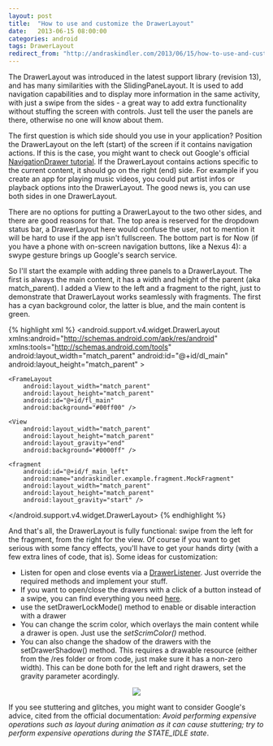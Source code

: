 ```yaml
---
layout: post
title:  "How to use and customize the DrawerLayout"
date:   2013-06-15 08:00:00
categories: android
tags: DrawerLayout
redirect_from: "http://andraskindler.com/2013/06/15/how-to-use-and-customize-the-drawerlayout/"
---
```

The DrawerLayout was introduced in the latest support library (revision 13), and has many similarities with the SlidingPaneLayout. It is used to add navigation capabilities and to display more information in the same activity, with just a swipe from the sides - a great way to add extra functionality without stuffing the screen with controls. Just tell the user the panels are there, otherwise no one will know about them.

<!-- more -->

The first question is which side should you use in your application? Position the DrawerLayout on the left (start) of the screen if it contains navigation actions. If this is the case, you might want to check out Google's official [NavigationDrawer tutorial](http://developer.android.com/design/patterns/navigation-drawer.html). If the DrawerLayout contains actions specific to the current content, it should go on the right (end) side. For example if you create an app for playing music videos, you could put artist infos or playback options into the DrawerLayout. The good news is, you can use both sides in one DrawerLayout.

There are no options for putting a DrawerLayout to the two other sides, and there are good reasons for that. The top area is reserved for the dropdown status bar, a DrawerLayout here would confuse the user, not to mention it will be hard to use if the app isn't fullscreen. The bottom part is for Now (if you have a phone with on-screen navigation buttons, like a Nexus 4): a swype gesture brings up Google's search service.

So I'll start the example with adding three panels to a DrawerLayout. The first is always the main content, it has a width and height of the parent (aka match_parent). I added a View to the left and a fragment to the right, just to demonstrate that DrawerLayout works seamlessly with fragments. The first has a cyan background color, the latter is blue, and the main content is green.

{% highlight xml %}
<android.support.v4.widget.DrawerLayout xmlns:android="http://schemas.android.com/apk/res/android"
    xmlns:tools="http://schemas.android.com/tools"
    android:layout_width="match_parent"
    android:id="@+id/dl_main"
    android:layout_height="match_parent" >

    <FrameLayout
        android:layout_width="match_parent"
        android:layout_height="match_parent"
        android:id="@+id/fl_main"
        android:background="#00ff00" />

    <View
        android:layout_width="match_parent"
        android:layout_height="match_parent"
        android:layout_gravity="end"
        android:background="#0000ff" />

    <fragment
        android:id="@+id/f_main_left"
        android:name="andraskindler.example.fragment.MockFragment"
        android:layout_width="match_parent"
        android:layout_height="match_parent"
        android:layout_gravity="start" />

</android.support.v4.widget.DrawerLayout>
{% endhighlight %}

And that's all, the DrawerLayout is fully functional: swipe from the left for the fragment, from the right for the view. Of course if you want to get serious with some fancy effects, you'll have to get your hands dirty (with a few extra lines of code, that is). Some ideas for customization:

*   Listen for open and close events via a [DrawerListener](http://developer.android.com/reference/android/support/v4/widget/DrawerLayout.DrawerListener.html). Just override the required methods and implement your stuff.
*   If you want to open/close the drawers with a click of a button instead of a swipe, you can find everything you need [here](http://developer.android.com/training/implementing-navigation/nav-drawer.html).
*   use the setDrawerLockMode() method to enable or disable interaction with a drawer
*   You can change the scrim color, which overlays the main content while a drawer is open. Just use the _setScrimColor()_ method.
*   You can also change the shadow of the drawers with the setDrawerShadow() method. This requires a drawable resource (either from the /res folder or from code, just make sure it has a non-zero width). This can be done both for the left and right drawers, set the gravity parameter acordingly.

<p  align="center">
    <img src="http://localhost:4000/img/post/drawerlayout.jpg"/>
</p>

If you see stuttering and glitches, you might want to consider Google's advice, cited from the official documentation:
*Avoid performing expensive operations such as layout during animation as it can cause stuttering; try to perform expensive operations during the STATE_IDLE state*.